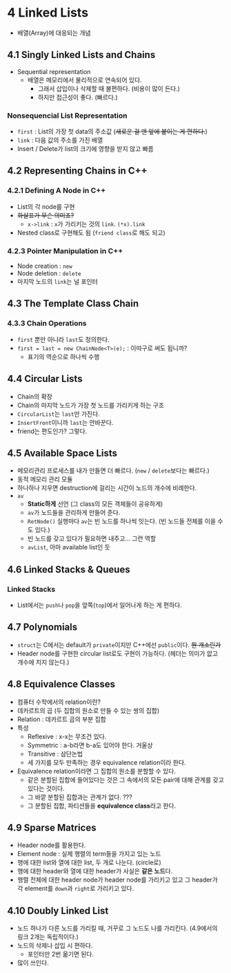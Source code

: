 # 4 Linked Lists

- 배열(Array)에 대응되는 개념

## 4.1 Singly Linked Lists and Chains

- Sequential representation
  - 배열은 메모리에서 물리적으로 연속되어 있다.
    - 그래서 삽입이나 삭제할 때 불편하다. (비용이 많이 든다.)
    - 하지만 접근성이 좋다. (빠르다.)

### Nonsequencial List Representation

- `first` : List의 가장 첫 data의 주소값 (~~새로운 걸 맨 앞에 붙이는 게 편하다.~~)
- `link` : 다음 값의 주소를 가진 배열
- Insert / Delete가 list의 크기에 영향을 받지 않고 빠름

## 4.2 Representing Chains in C++

### 4.2.1 Defining A Node in C++

- List의 각 node를 구현
- ~~화살표가 무슨 의미죠?~~
  - `x->link` : `x`가 가리키는 것의 `link`. `(*x).link`
- Nested class로 구현해도 됨 (`friend class`로 해도 되고)

### 4.2.3 Pointer Manipulation in C++

- Node creation : `new`
- Node deletion : `delete`
- 마지막 노드의 `link`는 널 포인터

## 4.3 The Template Class Chain

### 4.3.3 Chain Operations

- `first` 뿐만 아니라 `last`도 정의한다.
- `first = last = new ChainNode<T>(e);` : 이따구로 써도 됩니까?
  - 표기의 역순으로 하나씩 수행

## 4.4 Circular Lists

- Chain의 확장
- Chain의 마지막 노드가 가장 첫 노드를 가리키게 하는 구조
- `CircularList`는 `last`만 가진다.
- `InsertFront`이니까 `last`는 안바꾼다.
- friend는 편도인가? 그렇다.

## 4.5 Available Space Lists

- 메모리관리 프로세스를 내가 만들면 더 빠르다. (`new` / `delete`보다는 빠르다.)
- 동적 메모리 관리 모듈
- 하나하나 지우면 destruction에 걸리는 시간이 노드의 개수에 비례한다.
- `av`
  - **Static하게** 선언 (그 class의 모든 객체들이 공유하게)
  - `av`가 노드들을 관리하게 만들어 준다.
  - `RetNode()` 실행마다 `av`는 빈 노드를 하나씩 잇는다. (빈 노드들 전체를 이을 수도 있다.)
  - 빈 노드를 갖고 있다가 필요하면 내주고... 그런 역할
  - `avList`, 아마 available list인 듯

## 4.6 Linked Stacks & Queues

### Linked Stacks

- List에서는 `push`나 `pop`을 앞쪽(`top`)에서 일어나게 하는 게 편하다.

## 4.7 Polynomials

- `struct`는 C에서는 default가 `private`이지만 C++에선 `public`이다. ~~뭔 개소린가~~
-  Header node를 구현한 circular list로도 구현이 가능하다. (헤더는 의미가 앖고 개수에 치지 않는다.)

## 4.8 Equivalence Classes

- 컴퓨터 수학에서의 relation이란?
- 데카르트의 곱 (두 집합의 원소로 만들 수 있는 쌍의 집합)
- Relation : 데카르트 곱의 부분 집합
- 특성
  - Reflexive : x-x는 무조건 있다.
  - Symmetric : a-b라면 b-a도 있어야 한다. 거울상
  - Transitive : 삼단논법
  - 세 가지를 모두 만족하는 경우 equivalence relation이라 한다.
- Equivalence relation이라면 그 집합의 원소를 분할할 수 있다.
  - 같은 분할된 집합에 들어있다는 것은 그 속에서의 모든 pair에 대해 관계를 갖고 있다는 것이다.
  - 그 바깥 분할된 집합과는 관계가 없다. ???
  - 그 분할된 집합, 파티션들을 **equivalence class**라고 한다.

## 4.9 Sparse Matrices

- Header node를 활용한다.
- Element node : 실제 행렬의 term들을 가지고 있는 노드
- 행에 대한 list와 열에 대한 list, 두 개로 나눈다. (circle로)
- 행에 대한 header와 열에 대한 header가 사실은 **같은 노드**다.
- 행렬 전체에 대한 header node가 header node를 가리키고 있고 그 header가 각 element를 `down`과 `right`로 가리키고 있다.

## 4.10 Doubly Linked List

- 노드 하나가 다른 노드를 가리킬 때, 거꾸로 그 노드도 나를 가리킨다. (4.9에서의 링크 2개는 독립적이다.)
- 노드의 삭제나 삽입 시 편하다.
  - 포인터만 2번 옮기면 된다.
- 많이 쓰인다.

